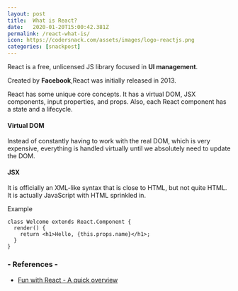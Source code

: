 ```yaml
---
layout: post
title:  What is React?
date:   2020-01-20T15:00:42.381Z
permalink: /react-what-is/
icon: https://codersnack.com/assets/images/logo-reactjs.png
categories: [snackpost]
---
```

React is a free, unlicensed JS library focused in **UI management**.

Created by **Facebook**,React was initially released in 2013.

React has some unique core concepts. It has a virtual DOM, JSX components, input properties, and props. Also, each React component has a state and a lifecycle.

#### Virtual DOM
Instead of constantly having to work with the real DOM, which is very expensive, everything is handled virtually until we absolutely need to update the DOM.

#### JSX 
It is officially an XML-like syntax that is close to HTML, but not quite HTML. It is actually JavaScript with HTML sprinkled in.

Example

```
class Welcome extends React.Component {
  render() {
    return <h1>Hello, {this.props.name}</h1>;
  }
}
```


### - References -

- [Fun with React - A quick overview](https://www.telerik.com/blogs/fun-with-react-a-quick-overview)

